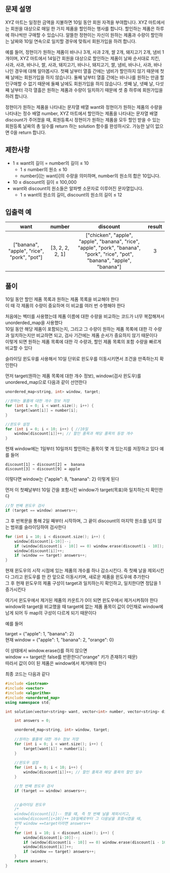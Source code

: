 ## 문제 설명
XYZ 마트는 일정한 금액을 지불하면 10일 동안 회원 자격을 부여합니다. XYZ 마트에서는 회원을 대상으로 매일 한 가지 제품을 할인하는 행사를 합니다. 할인하는 제품은 하루에 하나씩만 구매할 수 있습니다. 알뜰한 정현이는 자신이 원하는 제품과 수량이 할인하는 날짜와 10일 연속으로 일치할 경우에 맞춰서 회원가입을 하려 합니다.

예를 들어, 정현이가 원하는 제품이 바나나 3개, 사과 2개, 쌀 2개, 돼지고기 2개, 냄비 1개이며, XYZ 마트에서 14일간 회원을 대상으로 할인하는 제품이 날짜 순서대로 치킨, 사과, 사과, 바나나, 쌀, 사과, 돼지고기, 바나나, 돼지고기, 쌀, 냄비, 바나나, 사과, 바나나인 경우에 대해 알아봅시다. 첫째 날부터 열흘 간에는 냄비가 할인하지 않기 때문에 첫째 날에는 회원가입을 하지 않습니다. 둘째 날부터 열흘 간에는 바나나를 원하는 만큼 할인구매할 수 없기 때문에 둘째 날에도 회원가입을 하지 않습니다. 셋째 날, 넷째 날, 다섯째 날부터 각각 열흘은 원하는 제품과 수량이 일치하기 때문에 셋 중 하루에 회원가입을 하려 합니다.

정현이가 원하는 제품을 나타내는 문자열 배열 want와 정현이가 원하는 제품의 수량을 나타내는 정수 배열 number, XYZ 마트에서 할인하는 제품을 나타내는 문자열 배열 discount가 주어졌을 때, 회원등록시 정현이가 원하는 제품을 모두 할인 받을 수 있는 회원등록 날짜의 총 일수를 return 하는 solution 함수를 완성하시오. 가능한 날이 없으면 0을 return 합니다.

## 제한사항
- 1 ≤ want의 길이 = number의 길이 ≤ 10
  - 1 ≤ number의 원소 ≤ 10
  - number[i]는 want[i]의 수량을 의미하며, number의 원소의 합은 10입니다.
- 10 ≤ discount의 길이 ≤ 100,000
- want와 discount의 원소들은 알파벳 소문자로 이루어진 문자열입니다.
  - 1 ≤ want의 원소의 길이, discount의 원소의 길이 ≤ 12
 
## 입출력 예

| want |	number |	discount |	result |
|:-----:|:-----:|:-----:|:-----:|
|["banana", "apple", "rice", "pork", "pot"]	| [3, 2, 2, 2, 1]	| ["chicken", "apple", "apple", "banana", "rice", "apple", "pork", "banana", "pork", "rice", "pot", "banana", "apple", "banana"]	| 3 |

## 풀이

10일 동안 할인 제품 목록과 원하는 제품 목록을 비교해야 한다<br>
이 때 각 제품의 수량이 중요하며 이 비교를 여러 번 수행해야 한다<br>

처음에는 벡터를 사용했는데 제품 이름에 대한 수량을 비교하는 코드가 너무 복잡해져서 unorderded_map을 사용했다<br>
10일 동안 해당 제품이 포함되는지, 그리고 그 수량이 원하는 제품 목록에 대한 각 수량과 일치하는지만 비교하면 되고, 검사 기간에는 제품 순서가 중요하지 않기 때문이다 <br>
이렇게 되면 원하는 제품 목록에 대한 각 수량과, 할인 제품 목록의 포함 수량을 빠르게 비교할 수 있다<br>

슬라이딩 윈도우를 사용해서 10일 단위로 윈도우를 이동시키면서 조건을 만족하는지 확인한다

먼저 target(원하는 제품 목록에 대한 개수 정보), window(검사 윈도우)를 unordered_map으로 다음과 같이 선언한다
```C++
unordered_map<string, int> window, target;

//원하는 물품에 대한 개수 정보 저장
for (int i = 0; i < want.size(); i++) {
    target[want[i]] = number[i];
}

//윈도우 설정
for (int i = 0; i < 10; i++) { //10일
    window[discount[i]]++; // 할인 품목과 해당 품목의 등장 개수
}
```
현재 window에는 1일부터 10일까지 할인하는 품목이 몇 개 있는지를 저장하고 있다
예를 들어
```
discount[1] ~ discount[2] =  banana
discount[3] ~ discount[9] = apple
```
이렇다면 window는 {"apple": 8, "banana": 2} 이렇게 된다

먼저 이 첫째날부터 10일 간을 포함시킨 window가 target(목표)와 일치하는지 확인한다

```C++
//첫 번째 윈도우 검사
if (target == window) answers++;
```

그 후 반복문을 통해 2일 째부터 시작하며, 그 끝이 discount의 마지막 원소를 넘지 않는 범위를 슬라이딩하여 검사한다

```C++
for (int i = 10; i < discount.size(); i++) {
    window[discount[i-10]]--;
    if (window[discount[i - 10]] == 0) window.erase(discount[i - 10]);
    window[discount[i]]++;
    if (window == target) answers++;
}
```
현재 윈도우의 시작 시점에 있는 제품의 개수를 하나 감소시킨다. 즉 첫째 날을 제외시킨다
그리고 윈도우를 한 칸 앞으로 이동시키며, 새로운 제품을 윈도우에 추가한다<br>
그 후 현재 윈도우의 제품 구성이 target과 일치하는지 확인하고, 일치한다면 정답을 1 증가시킨다

여기서 윈도우에서 제거된 제품의 카운트가 0이 되면 윈도우에서 제거시켜줘야 한다<br>
window와 target을 비교했을 때 target에 없는 제품 품목이 값이 0인채로 window에 남게 되어 두 map의 구성이 다르게 되기 때문이다


예를 들어

target = {"apple": 1, "banana": 2} <br>
현재 window = {"apple": 1, "banana": 2, "orange": 0}

이 상태에서 window.erase()를 하지 않으면<br>
window == target은 false를 반환한다("orange" 키가 존재하기 때문) <br>
따라서 값이 0이 된 제품은 window에서 제거해야 한다

최종 코드는 다음과 같다


```C++
#include <iostream>
#include <vector>
#include <algorithm>
#include <unordered_map>
using namespace std;

int solution(vector<string> want, vector<int> number, vector<string> discount) {

    int answers = 0;

    unordered_map<string, int> window, target;
    
    //원하는 물품에 대한 개수 정보 저장
    for (int i = 0; i < want.size(); i++) {
        target[want[i]] = number[i];
    }
    
    //윈도우 설정
    for (int i = 0; i < 10; i++) {
        window[discount[i]]++; // 할인 품목과 해당 품목의 할인 일수
    }

    //첫 번째 윈도우 검사
    if (target == window) answers++;

    
    //슬라이딩 윈도우
    /*
    window[discount[i]]-- 했을 떄, 즉 첫 번째 날을 제외시키고,
    window[discount[i+10]]++ 10일째로부터 그 다음날을 포함시켰을 때,
    만약 window ==target이라면 answers++
    */
    for (int i = 10; i < discount.size(); i++) {
        window[discount[i-10]]--;
        if (window[discount[i - 10]] == 0) window.erase(discount[i - 10]);
        window[discount[i]]++;
        if (window == target) answers++;
    }
    return answers;
}
```



